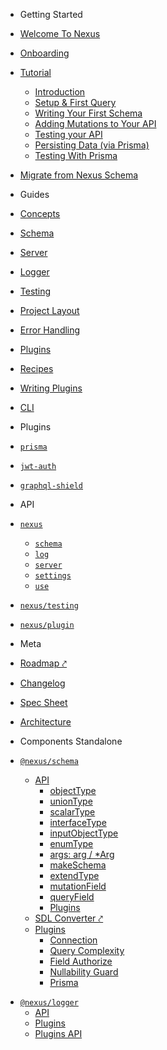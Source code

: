 - Getting Started

- [Welcome To Nexus](README)
- [Onboarding](getting-started/onboarding)
- [Tutorial]()
  - [Introduction](tutorial/introduction)
  - [Setup & First Query](tutorial/chapter-1-setup-and-first-query)
  - [Writing Your First Schema](tutorial/chapter-2-writing-your-first-schema)
  - [Adding Mutations to Your API](tutorial/chapter-3-adding-mutations-to-your-api)
  - [Testing your API](tutorial/chapter-4-testing-your-api)
  - [Persisting Data (via Prisma)](tutorial/chapter-5-persisting-data-via-prisma)
  - [Testing With Prisma](tutorial/chapter-6-testing-with-prisma)
- [Migrate from Nexus Schema](getting-started/migrate-from-nexus-schema)

- Guides

- [Concepts](guides/concepts)
- [Schema](guides/schema)
- [Server](guides/server)
- [Logger](guides/logger)
- [Testing](guides/testing)
- [Project Layout](guides/project-layout)
- [Error Handling](guides/error-handling)
- [Plugins](guides/plugins)
- [Recipes](references/recipes)
- [Writing Plugins](guides/writing-plugins)
- [CLI](guides/cli)

- Plugins

- [`prisma`](plugins/prisma)
- [`jwt-auth`](https://github.com/Camji55/nexus-plugin-jwt-auth)
- [`graphql-shield`](https://github.com/lvauvillier/nexus-plugin-shield)

* API

* [`nexus`](api/modules/main)

  - [`schema`](api/modules/main/exports/schema)
  - [`log`](api/modules/main/exports/logger)
  - [`server`](api/modules/main/exports/server)
  - [`settings`](api/modules/main/exports/settings)
  - [`use`](api/modules/main/exports/use)

- [`nexus/testing`](api/modules/testing)

- [`nexus/plugin`](api/modules/plugin)

- Meta

- [Roadmap ⤤](https://github.com/orgs/graphql-nexus/projects/1)
- [Changelog](changelog)
- [Spec Sheet](meta/spec-sheet)
- [Architecture](architecture)

* Components Standalone

* [`@nexus/schema`](components/schema/about)

  - [API](components/schema/api/index.md)
    - [objectType](components/schema/api/copy/api-objectType)
    - [unionType](components/schema/api/copy/api-unionType)
    - [scalarType](components/schema/api/copy/api-scalarType)
    - [interfaceType](components/schema/api/copy/api-interfaceType)
    - [inputObjectType](components/schema/api/copy/api-inputObjectType)
    - [enumType](components/schema/api/copy/api-enumType)
    - [args: arg / \*Arg](components/schema/api/copy/api-args)
    - [makeSchema](components/schema/api/copy/api-makeSchema)
    - [extendType](components/schema/api/copy/api-extendType)
    - [mutationField](components/schema/api/copy/api-mutationField)
    - [queryField](components/schema/api/copy/api-queryField)
    - [Plugins](components/schema/api/copy/api-plugins)
  - [SDL Converter ⤤](https://nexus.js.org/converter)
  - [Plugins](components/schema/plugins)
    - [Connection](components/schema/plugins/connection)
    - [Query Complexity](components/schema/plugins/query-complexity)
    - [Field Authorize](components/schema/plugins/field-authorize)
    - [Nullability Guard](components/schema/plugins/nullability-guard)
    - [Prisma](components/schema/plugins/prisma)

- [`@nexus/logger`](components/logger/about)
  - [API](components/logger/api)
  - [Plugins](components/logger/plugins)
  - [Plugins API](components/logger/plugins-api)
